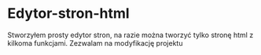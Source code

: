 # Edytor-stron-html
Stworzyłem prosty edytor stron, na razie można tworzyć tylko stronę html z kilkoma funkcjami. Zezwalam na modyfikację projektu
